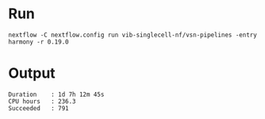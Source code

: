 # Run 

```
nextflow -C nextflow.config run vib-singlecell-nf/vsn-pipelines -entry harmony -r 0.19.0
```

# Output

```
Duration    : 1d 7h 12m 45s
CPU hours   : 236.3
Succeeded   : 791
```
